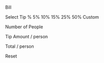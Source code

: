 Bill

Select Tip %
5%
10%
15%
25%
50%
Custom

Number of People

Tip Amount
/ person

Total
/ person

Reset
